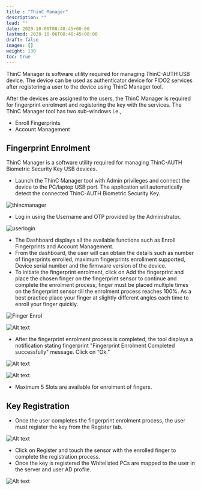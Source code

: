 ```yaml
---
title : "ThinC Manager"
description: ""
lead: ""
date: 2020-10-06T08:48:45+00:00
lastmod: 2020-10-06T08:48:45+00:00
draft: false
images: []
weight: 130
toc: true
---
```


ThinC Manager is software utility required for managing ThinC-AUTH USB device. The device can be used as authenticator device for FIDO2 services after registering a user to the device using ThinC Manager tool.

After the devices are assigned to the users, the ThinC Manager is required for fingerprint enrolment and registering the key with the services. The ThinC Manager tool has two sub-windows i.e., 

* Enroll Fingerprints
* Account Management

## Fingerprint Enrolment
ThinC Manager is a software utility required for managing ThinC-AUTH Biometric Security Key USB devices.

* Launch the ThinC Manager tool with Admin privileges and connect the device to the PC/laptop USB port. The application will automatically detect the connected ThinC-AUTH Biometric Security Key.

![thincmanager](images/thincmanager.png)

* Log in using the Username and OTP provided by the Administrator.

![userlogin](images/thincmanageruserlogin.png)

*	The Dashboard displays all the available functions such as Enroll Fingerprints and Account Management.
*	From the dashboard, the user will can obtain the details such as number of fingerprints enrolled, maximum fingerprints enrollment supported, Device serial number and the firmware version of the device.
*	To initiate the fingerprint enrolment, click on Add the fingerprint and place the chosen finger on the fingerprint sensor to continue and complete the enrolment process, finger must be placed multiple times on the fingerprint sensor till the enrolment process reaches 100%. As a best practice place your finger at slightly different angles each time to enroll your finger quickly.

![Finger Enrol](images/thincmanagerdashboard.png)

![Alt text](images/TMFinerprintenrol.png)

* After the fingerprint enrolment process is completed, the tool displays a notification stating fingerprint "Fingerprint Enrolment Completed successfully" message. Click on “Ok.”

![Alt text](images/TMfingerenrolsuccess.png)

![Alt text](images/TMFingersucessdashboard.png)

*	Maximum 5 Slots are available for enrolment of fingers.

## Key Registration

*	Once the user completes the fingerprint enrolment process, the user must register the key from the Register tab.

![Alt text](images/TMKregistration.png)

*	Click on Register and touch the sensor with the enrolled finger to complete the registration process.
*	Once the key is registered the Whitelisted PCs are mapped to the user in the server and user AD profile.

![Alt text](images/TMDeviceregistationsuccess.png)